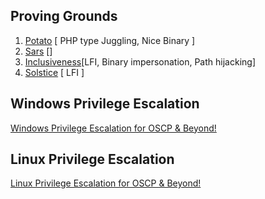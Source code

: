 ## Proving Grounds

1. [Potato](./Proving%20Grounds/play/potato/potato.md) [ PHP type Juggling, Nice Binary ]
2. [Sars](./Proving%20Grounds/play/sars/sars.md) []
2. [Inclusiveness](./Proving%20Grounds/play/inclusiveness/inclusiveness.md)[LFI, Binary impersonation, Path hijacking]
2. [Solstice](./Proving%20Grounds/play/solstice/solstice.md) [ LFI ]


## Windows Privilege Escalation

[Windows Privilege Escalation for OSCP & Beyond!](./WIndows%20Privilege%20Escalation)

## Linux Privilege Escalation

[Linux Privilege Escalation for OSCP & Beyond!](./Linux%20Privilege%20Escalation)